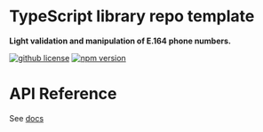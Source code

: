 # TypeScript library repo template

**Light validation and manipulation of E.164 phone numbers.**

[![github license](https://img.shields.io/github/license/ericvera/e164num.svg?style=flat-square)](https://github.com/ericvera/e164num/blob/master/LICENSE)
[![npm version](https://img.shields.io/npm/v/e164num.svg?style=flat-square)](https://npmjs.org/package/e164num)

# API Reference

See [docs](docs/README.md)
